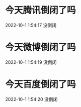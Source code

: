 # 今天腾讯倒闭了吗

2022-10-1 1:54:17 没倒闭

# 今天微博倒闭了吗

2022-10-1 1:54:19 没倒闭

# 今天百度倒闭了吗

2022-10-1 1:54:20 没倒闭

